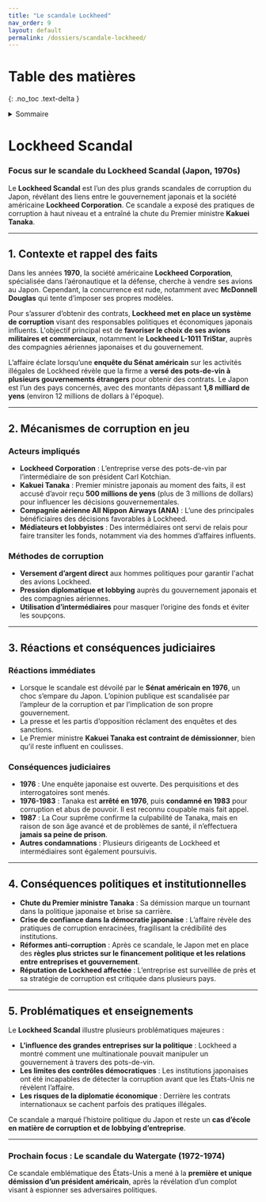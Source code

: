 ```yaml
---
title: "Le scandale Lockheed"
nav_order: 9
layout: default
permalink: /dossiers/scandale-lockheed/
---
```


# Table des matières
{: .no_toc .text-delta }

<details markdown="block">
  <summary>Sommaire</summary>
  {: .text-delta }

1. Sommaire
{:toc}
</details> 


# Lockheed Scandal

### **Focus sur le scandale du Lockheed Scandal (Japon, 1970s)**

Le **Lockheed Scandal** est l’un des plus grands scandales de corruption du Japon, révélant des liens entre le gouvernement japonais et la société américaine **Lockheed Corporation**. Ce scandale a exposé des pratiques de corruption à haut niveau et a entraîné la chute du Premier ministre **Kakuei Tanaka**.

---

## **1. Contexte et rappel des faits**

Dans les années **1970**, la société américaine **Lockheed Corporation**, spécialisée dans l’aéronautique et la défense, cherche à vendre ses avions au Japon. Cependant, la concurrence est rude, notamment avec **McDonnell Douglas** qui tente d’imposer ses propres modèles.

Pour s’assurer d’obtenir des contrats, **Lockheed met en place un système de corruption** visant des responsables politiques et économiques japonais influents. L'objectif principal est de **favoriser le choix de ses avions militaires et commerciaux**, notamment le **Lockheed L-1011 TriStar**, auprès des compagnies aériennes japonaises et du gouvernement.

L’affaire éclate lorsqu’une **enquête du Sénat américain** sur les activités illégales de Lockheed révèle que la firme a **versé des pots-de-vin à plusieurs gouvernements étrangers** pour obtenir des contrats. Le Japon est l’un des pays concernés, avec des montants dépassant **1,8 milliard de yens** (environ 12 millions de dollars à l'époque).

---

## **2. Mécanismes de corruption en jeu**

### **Acteurs impliqués**

- **Lockheed Corporation** : L’entreprise verse des pots-de-vin par l’intermédiaire de son président Carl Kotchian.
- **Kakuei Tanaka** : Premier ministre japonais au moment des faits, il est accusé d’avoir reçu **500 millions de yens** (plus de 3 millions de dollars) pour influencer les décisions gouvernementales.
- **Compagnie aérienne All Nippon Airways (ANA)** : L’une des principales bénéficiaires des décisions favorables à Lockheed.
- **Médiateurs et lobbyistes** : Des intermédiaires ont servi de relais pour faire transiter les fonds, notamment via des hommes d’affaires influents.

### **Méthodes de corruption**

- **Versement d’argent direct** aux hommes politiques pour garantir l'achat des avions Lockheed.
- **Pression diplomatique et lobbying** auprès du gouvernement japonais et des compagnies aériennes.
- **Utilisation d’intermédiaires** pour masquer l’origine des fonds et éviter les soupçons.

---

## **3. Réactions et conséquences judiciaires**

### **Réactions immédiates**

- Lorsque le scandale est dévoilé par le **Sénat américain en 1976**, un choc s’empare du Japon. L’opinion publique est scandalisée par l’ampleur de la corruption et par l’implication de son propre gouvernement.
- La presse et les partis d’opposition réclament des enquêtes et des sanctions.
- Le Premier ministre **Kakuei Tanaka est contraint de démissionner**, bien qu’il reste influent en coulisses.

### **Conséquences judiciaires**

- **1976** : Une enquête japonaise est ouverte. Des perquisitions et des interrogatoires sont menés.
- **1976-1983** : Tanaka est **arrêté en 1976**, puis **condamné en 1983** pour corruption et abus de pouvoir. Il est reconnu coupable mais fait appel.
- **1987** : La Cour suprême confirme la culpabilité de Tanaka, mais en raison de son âge avancé et de problèmes de santé, il n’effectuera **jamais sa peine de prison**.
- **Autres condamnations** : Plusieurs dirigeants de Lockheed et intermédiaires sont également poursuivis.

---

## **4. Conséquences politiques et institutionnelles**

- **Chute du Premier ministre Tanaka** : Sa démission marque un tournant dans la politique japonaise et brise sa carrière.
- **Crise de confiance dans la démocratie japonaise** : L’affaire révèle des pratiques de corruption enracinées, fragilisant la crédibilité des institutions.
- **Réformes anti-corruption** : Après ce scandale, le Japon met en place des **règles plus strictes sur le financement politique et les relations entre entreprises et gouvernement**.
- **Réputation de Lockheed affectée** : L’entreprise est surveillée de près et sa stratégie de corruption est critiquée dans plusieurs pays.

---

## **5. Problématiques et enseignements**

Le **Lockheed Scandal** illustre plusieurs problématiques majeures :

- **L’influence des grandes entreprises sur la politique** : Lockheed a montré comment une multinationale pouvait manipuler un gouvernement à travers des pots-de-vin.
- **Les limites des contrôles démocratiques** : Les institutions japonaises ont été incapables de détecter la corruption avant que les États-Unis ne révèlent l’affaire.
- **Les risques de la diplomatie économique** : Derrière les contrats internationaux se cachent parfois des pratiques illégales.

Ce scandale a marqué l’histoire politique du Japon et reste un **cas d’école en matière de corruption et de lobbying d’entreprise**.

---

### **Prochain focus : Le scandale du Watergate (1972-1974)**

Ce scandale emblématique des États-Unis a mené à la **première et unique démission d’un président américain**, après la révélation d’un complot visant à espionner ses adversaires politiques.
